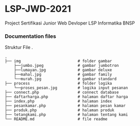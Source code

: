 # LSP-JWD-2021
Project Sertifikasi Junior Web Devloper LSP Informatika BNSP

### Documentation files

Struktur File .

    .
    ├── img                         # folder gambar             
        ├──jumbo.jpeg               # gambar jumbotron
        ├──lumayan.jpg              # gambar deluxe
        ├──mahal.jpg                # gambar family
        └──murah.jpg                # gambar standard                
    ├── process                     # folder logika
        └──proses_pesan.jpg         # logika input pesanan         
    ├── connect.php                 # connect database
    ├── daftarharga.php             # halaman daftar harga    
    ├── index.php                   # halaman index
    ├── pesankamar.php              # halaman pesan kamar
    ├── produk.php                  # halaman produk
    ├── tetangkami.php              # halaman tentang kami
    └── README.md                   # file readme